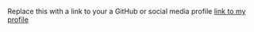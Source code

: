 Replace this with a link to your a GitHub or social media profile [link to my profile](https://www.hackerearth.com/@pushpanjali42) 
